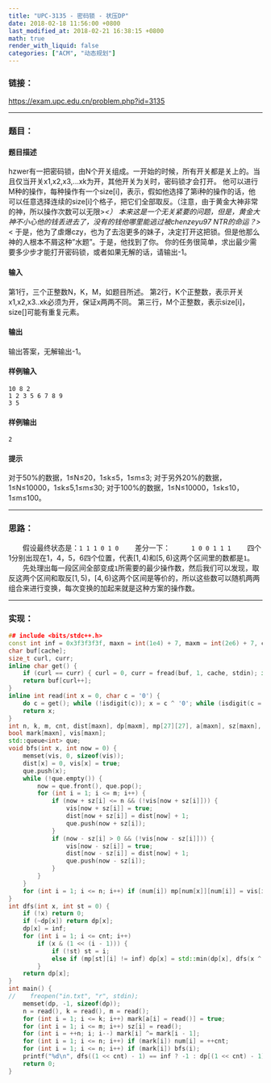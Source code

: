 ```yaml
---
title: "UPC-3135 - 密码锁 - 状压DP"
date: 2018-02-18 11:56:00 +0800
last_modified_at: 2018-02-21 16:38:15 +0800
math: true
render_with_liquid: false
categories: ["ACM", "动态规划"]
---
```


### 链接：

https://exam.upc.edu.cn/problem.php?id=3135

---
### 题目：

#### 题目描述
hzwer有一把密码锁，由N个开关组成。一开始的时候，所有开关都是关上的。当且仅当开关x1,x2,x3,...xk为开，其他开关为关时，密码锁才会打开。
他可以进行M种的操作，每种操作有一个size[i]，表示，假如他选择了第i种的操作的话，他可以任意选择连续的size[i]个格子，把它们全部取反。（注意，由于黄金大神非常的神，所以操作次数可以无限>_<）
本来这是一个无关紧要的问题，但是，黄金大神不小心他的钱丢进去了，没有的钱他哪里能逃过被chenzeyu97 NTR的命运？>_<  于是，他为了虐爆czy，也为了去泡更多的妹子，决定打开这把锁。但是他那么神的人根本不屑这种”水题”。于是，他找到了你。
你的任务很简单，求出最少需要多少步才能打开密码锁，或者如果无解的话，请输出-1。
#### 输入
第1行，三个正整数N，K，M，如题目所述。
第2行，K个正整数，表示开关x1,x2,x3..xk必须为开，保证x两两不同。
第三行，M个正整数，表示size[i]，size[]可能有重复元素。
#### 输出
输出答案，无解输出-1。
#### 样例输入
```
10 8 2
1 2 3 5 6 7 8 9
3 5
```
#### 样例输出
```
2
```
#### 提示
对于50%的数据，1≤N≤20，1≤k≤5，1≤m≤3;
对于另外20%的数据，1≤N≤10000，1≤k≤5,1≤m≤30;
对于100%的数据，1≤N≤10000，1≤k≤10，1≤m≤100。

---
### 思路：

&emsp;&emsp;假设最终状态是：`1 1 1 0 1 0`
&emsp;&emsp;差分一下：&emsp;&emsp;&emsp;`1 0 0 1 1 1`
&emsp;&emsp;四个1分别出现在1，4，5，6四个位置，代表$[1, 4)$和$[5, 6)$这两个区间里的数都是`1`。
&emsp;&emsp;先处理出每一段区间全部变成`1`所需要的最少操作数，然后我们可以发现，取反这两个区间和取反$[1,5)$，$[4,6)$这两个区间是等价的，所以这些数可以随机两两组合来进行变换，每次变换的加起来就是这种方案的操作数。

---
### 实现：

```cpp
## include <bits/stdc++.h>
const int inf = 0x3f3f3f3f, maxn = int(1e4) + 7, maxm = int(2e6) + 7, cache = 1 << 16;
char buf[cache];
size_t curl, curr;
inline char get() {
    if (curl == curr) { curl = 0, curr = fread(buf, 1, cache, stdin); if (curr == curl) return EOF; }
    return buf[curl++];
}
inline int read(int x = 0, char c = '0') {
    do c = get(); while (!isdigit(c)); x = c ^ '0'; while (isdigit(c = get())) x = x * 10 + (c ^ '0');
    return x;
}
int n, k, m, cnt, dist[maxn], dp[maxm], mp[27][27], a[maxn], sz[maxn], num[maxn];
bool mark[maxn], vis[maxn];
std::queue<int> que;
void bfs(int x, int now = 0) {
    memset(vis, 0, sizeof(vis));
    dist[x] = 0, vis[x] = true;
    que.push(x);
    while (!que.empty()) {
        now = que.front(), que.pop();
        for (int i = 1; i <= m; i++) {
            if (now + sz[i] <= n && (!vis[now + sz[i]])) {
                vis[now + sz[i]] = true;
                dist[now + sz[i]] = dist[now] + 1;
                que.push(now + sz[i]);
            }
            if (now - sz[i] > 0 && (!vis[now - sz[i]])) {
                vis[now - sz[i]] = true;
                dist[now - sz[i]] = dist[now] + 1;
                que.push(now - sz[i]);
            }
        }
    }
    for (int i = 1; i <= n; i++) if (num[i]) mp[num[x]][num[i]] = vis[i] ? dist[i] : inf;
}
int dfs(int x, int st = 0) {
    if (!x) return 0;
    if (~dp[x]) return dp[x];
    dp[x] = inf;
    for (int i = 1; i <= cnt; i++)
        if (x & (1 << (i - 1))) {
            if (!st) st = i;
            else if (mp[st][i] != inf) dp[x] = std::min(dp[x], dfs(x ^ (1 << (st - 1)) ^ (1 << (i - 1))) + mp[st][i]);
        }
    return dp[x];
}
int main() {
//    freopen("in.txt", "r", stdin);
    memset(dp, -1, sizeof(dp));
    n = read(), k = read(), m = read();
    for (int i = 1; i <= k; i++) mark[a[i] = read()] = true;
    for (int i = 1; i <= m; i++) sz[i] = read();
    for (int i = ++n; i; i--) mark[i] ^= mark[i - 1];
    for (int i = 1; i <= n; i++) if (mark[i]) num[i] = ++cnt;
    for (int i = 1; i <= n; i++) if (mark[i]) bfs(i);
    printf("%d\n", dfs((1 << cnt) - 1) == inf ? -1 : dp[(1 << cnt) - 1]);
    return 0;
}
```